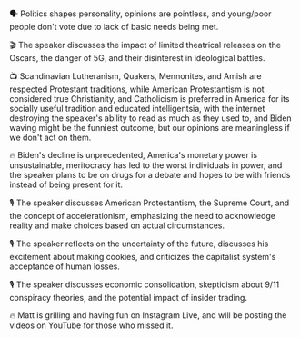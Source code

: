 🗣️ Politics shapes personality, opinions are pointless, and young/poor people don't vote due to lack of basic needs being met.

🎬 The speaker discusses the impact of limited theatrical releases on the Oscars, the danger of 5G, and their disinterest in ideological battles.

📺 Scandinavian Lutheranism, Quakers, Mennonites, and Amish are respected Protestant traditions, while American Protestantism is not considered true Christianity, and Catholicism is preferred in America for its socially useful tradition and educated intelligentsia, with the internet destroying the speaker's ability to read as much as they used to, and Biden waving might be the funniest outcome, but our opinions are meaningless if we don't act on them.

🔥 Biden's decline is unprecedented, America's monetary power is unsustainable, meritocracy has led to the worst individuals in power, and the speaker plans to be on drugs for a debate and hopes to be with friends instead of being present for it.

🎙️ The speaker discusses American Protestantism, the Supreme Court, and the concept of accelerationism, emphasizing the need to acknowledge reality and make choices based on actual circumstances.

🎙️ The speaker reflects on the uncertainty of the future, discusses his excitement about making cookies, and criticizes the capitalist system's acceptance of human losses.

🎙️ The speaker discusses economic consolidation, skepticism about 9/11 conspiracy theories, and the potential impact of insider trading.

🔥 Matt is grilling and having fun on Instagram Live, and will be posting the videos on YouTube for those who missed it.


